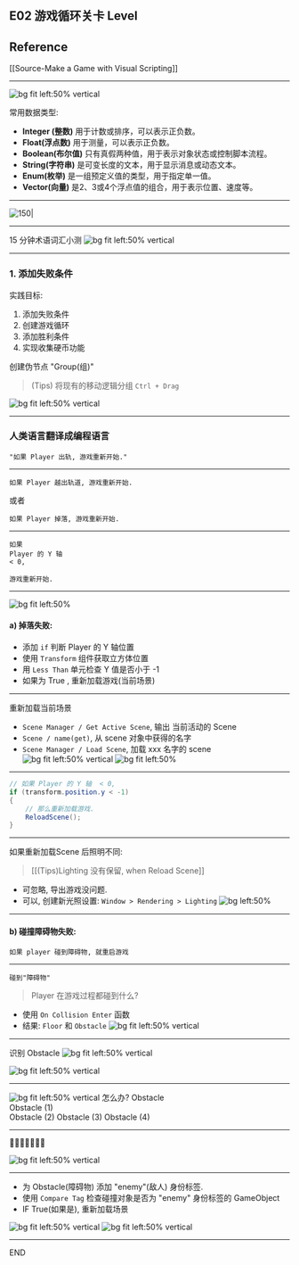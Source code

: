 ## E02 游戏循环关卡 Level
## Reference

[[Source-Make a Game with Visual Scripting]]


---

![bg fit left:50% vertical](https://i.imgur.com/x90NnP2.webp)

常用数据类型:
- **Integer (整数)** 用于计数或排序，可以表示正负数。
- **Float(浮点数)** 用于测量，可以表示正负数。
- **Boolean(布尔值)** 只有真假两种值，用于表示对象状态或控制脚本流程。
- **String(字符串)** 是可变长度的文本，用于显示消息或动态文本。
- **Enum(枚举)** 是一组预定义值的类型，用于指定单一值。
- **Vector(向量)** 是2、3或4个浮点值的组合，用于表示位置、速度等。




---

![150|](https://i.imgur.com/JomtSEU.webp)


---


15 分钟术语词汇小测
![bg fit left:50% vertical](https://i.imgur.com/COEjLPS.webp)

---
### 1. 添加失败条件

实践目标:
1. 添加失败条件
1. 创建游戏循环
3. 添加胜利条件
4. 实现收集硬币功能

创建伪节点 "Group(组)"
> (Tips) 将现有的移动逻辑分组 `Ctrl + Drag`

![bg fit left:50% vertical](https://i.imgur.com/PqJkXJS.webp)

---
### 人类语言翻译成编程语言

```
"如果 Player 出轨, 游戏重新开始."
```

---


```
如果 Player 越出轨道, 游戏重新开始.
```
或者

```
如果 Player 掉落, 游戏重新开始.
```



---


```
如果
Player 的 Y 轴  
< 0, 

游戏重新开始.
```


---


![bg fit left:50%](https://i.imgur.com/8hulPDh.webp)

#### a) 掉落失败:
- 添加 `if` 判断 Player 的 Y 轴位置
- 使用 `Transform` 组件获取立方体位置
- 用 `Less Than` 单元检查 Y 值是否小于 -1 
- 如果为 True , 重新加载游戏(当前场景)





---

重新加载当前场景
- `Scene Manager / Get Active Scene`, 输出 当前活动的 Scene
- `Scene / name(get)`, 从 scene 对象中获得的名字
- `Scene Manager / Load Scene`, 加载 xxx 名字的 scene
![bg fit left:50% vertical](https://i.imgur.com/KoifuwF.png)
![bg fit left:50%](https://i.imgur.com/68QH1fy.webp)


---

```csharp
// 如果 Player 的 Y 轴  < 0, 
if (transform.position.y < -1) 
{
	// 那么重新加载游戏. 
	ReloadScene();
}
```

---
如果重新加载Scene 后照明不同:

> [[(Tips)Lighting 没有保留, when Reload Scene]]

- 可忽略, 导出游戏没问题. 
- 可以, 创建新光照设置: `Window > Rendering > Lighting`
![bg left:50%](https://i.imgur.com/6Eni0zR.webp)


---
#### b) 碰撞障碍物失败:

```
如果 player 碰到障碍物, 就重启游戏
```



---

```
碰到"障碍物"
```


> Player 在游戏过程都碰到什么? 
- 使用 `On Collision Enter` 函数
- 结果: `Floor` 和 `Obstacle`
![bg fit left:50% vertical](https://i.imgur.com/IUtKulD.webp)


<!-- Console 查找解决问题的线索  -->

---

识别 Obstacle 
![bg fit left:50% vertical](https://i.imgur.com/BEUMPd1.webp)

![bg fit left:50% vertical](https://i.imgur.com/d8dQwMN.webp)



---
![bg fit left:50% vertical](https://i.imgur.com/PQBrnzq.webp)
怎么办?
Obstacle  
Obstacle (1)  
Obstacle (2)
Obstacle (3)
Obstacle (4)

---
🤯🤯🤯🤯🤯🤯🤯

![bg fit left:50% vertical](https://i.imgur.com/GJ6MeEG.webp)







---

- 为 Obstacle(障碍物) 添加 "enemy"(敌人) 身份标签. 
- 使用 `Compare Tag` 检查碰撞对象是否为 "enemy" 身份标签的 GameObject 
- IF True(如果是), 重新加载场景

![bg fit left:50% vertical](https://i.imgur.com/6lCYTK6.png)
![bg fit left:50% vertical](https://i.imgur.com/dElDhoG.webp)





---

END
